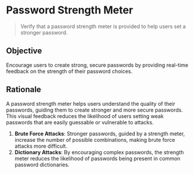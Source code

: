 # Password Strength Meter

> Verify that a password strength meter is provided to help users set a stronger password.

## Objective
Encourage users to create strong, secure passwords by providing real-time feedback on the strength of their password choices.

## Rationale
A password strength meter helps users understand the quality of their passwords, guiding them to create stronger and more secure passwords. This visual feedback reduces the likelihood of users setting weak passwords that are easily guessable or vulnerable to attacks.

1. **Brute Force Attacks**: Stronger passwords, guided by a strength meter, increase the number of possible combinations, making brute force attacks more difficult.
2. **Dictionary Attacks**: By encouraging complex passwords, the strength meter reduces the likelihood of passwords being present in common password dictionaries.
